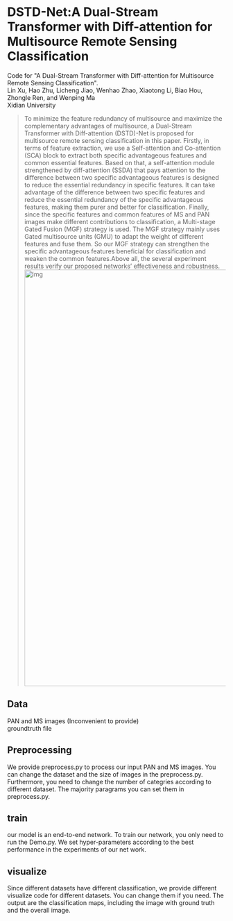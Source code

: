# DSTD-Net:A Dual-Stream Transformer with Diff-attention for Multisource Remote Sensing Classification
Code for "A Dual-Stream Transformer with Diff-attention for Multisource Remote Sensing Classification".<br>
Lin Xu, Hao Zhu, Licheng Jiao, Wenhao Zhao, Xiaotong Li, Biao Hou, Zhongle Ren, and Wenping Ma<br>
Xidian University<br>
>To minimize the feature redundancy of multisource and maximize the complementary advantages of multisource, a Dual-Stream Transformer with Diff-attention (DSTD)-Net is proposed for multisource remote sensing classification in this paper. Firstly, in terms of feature extraction, we use a Self-attention and Co-attention (SCA) block to extract both specific advantageous features and common essential features. Based on that, a self-attention module strengthened by diff-attention (SSDA) that pays attention to the difference between two specific advantageous features is designed to reduce the essential redundancy in specific features. It can take advantage of the difference between two specific features and reduce the essential redundancy of the specific advantageous features, making them purer and better for classification. Finally, since the specific features and common features of MS and PAN images make different contributions to classification, a Multi-stage Gated Fusion (MGF) strategy is used. The MGF strategy mainly uses Gated multisource units (GMU) to adapt the weight of different features and fuse them. So our MGF strategy can strengthen the specific advantageous features beneficial for classification and weaken the common features.Above all, the several experiment results verify our proposed networks’ effectiveness and robustness.<br>
<img width="960" alt="img" src="https://github.com/blackkiring/DSTD/assets/115865511/b586bbaa-852c-4d99-9f3f-b752065b5dba">   <br>

## Data
PAN and MS images (Inconvenient to provide)   <br>
groundtruth file <br>
## Preprocessing
We provide preprocess.py to process our input PAN and MS images. You can change the dataset and the size of images in the preprocess.py. Furthermore, you need to change the number of categries according to different dataset. The majority paragrams you can set them in preprocess.py.

## train
our model is an end-to-end network. To train our network, you only need to run the Demo.py. We set hyper-parameters according to the best performance in the experiments of our net work.
## visualize
Since different datasets have different classification, we provide different visualize code for different datasets. You can change them if you need. The output are the classification
maps, including the image with ground truth and the overall image.


